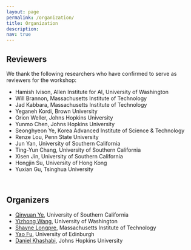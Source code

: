 ```yaml
---
layout: page
permalink: /organization/
title: Organization
description:
nav: true
---
```


## Reviewers

We thank the following researchers who have confirmed to serve as reviewers for the workshop:

* Hamish Ivison, Allen Institute for AI, University of Washington
* Will Brannon, Massachusetts Institute of Technology
* Jad Kabbara, Massachusetts Institute of Technology
* Yeganeh Kordi, Brown University
* Orion Weller, Johns Hopkins University
* Yunmo Chen, Johns Hopkins University
* Seonghyeon Ye, Korea Advanced Institute of Science & Technology
* Renze Lou, Penn State University
* Jun Yan, University of Southern California
* Ting-Yun Chang, University of Southern California
* Xisen Jin, University of Southern California
* Hongjin Su, University of Hong Kong
* Yuxian Gu, Tsinghua University

<br>

## Organizers

* [Qinyuan Ye](http://yeqy.xyz/), University of Southern California
* [Yizhong Wang](https://homes.cs.washington.edu/~yizhongw/), University of Washington
* [Shayne Longpre](https://www.shaynelongpre.com/), Massachusetts Institute of Technology
* [Yao Fu](https://franxyao.github.io/), University of Edinburgh
* [Daniel Khashabi](https://danielkhashabi.com/), Johns Hopkins University
